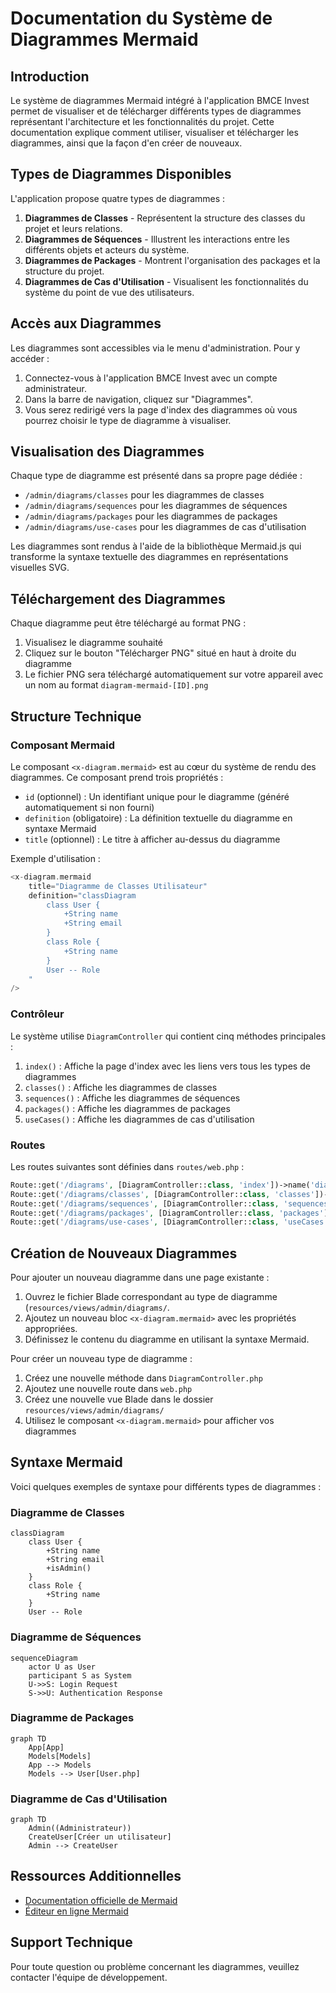 # Documentation du Système de Diagrammes Mermaid

## Introduction

Le système de diagrammes Mermaid intégré à l'application BMCE Invest permet de visualiser et de télécharger différents types de diagrammes représentant l'architecture et les fonctionnalités du projet. Cette documentation explique comment utiliser, visualiser et télécharger les diagrammes, ainsi que la façon d'en créer de nouveaux.

## Types de Diagrammes Disponibles

L'application propose quatre types de diagrammes :

1. **Diagrammes de Classes** - Représentent la structure des classes du projet et leurs relations.
2. **Diagrammes de Séquences** - Illustrent les interactions entre les différents objets et acteurs du système.
3. **Diagrammes de Packages** - Montrent l'organisation des packages et la structure du projet.
4. **Diagrammes de Cas d'Utilisation** - Visualisent les fonctionnalités du système du point de vue des utilisateurs.

## Accès aux Diagrammes

Les diagrammes sont accessibles via le menu d'administration. Pour y accéder :

1. Connectez-vous à l'application BMCE Invest avec un compte administrateur.
2. Dans la barre de navigation, cliquez sur "Diagrammes".
3. Vous serez redirigé vers la page d'index des diagrammes où vous pourrez choisir le type de diagramme à visualiser.

## Visualisation des Diagrammes

Chaque type de diagramme est présenté dans sa propre page dédiée :

- `/admin/diagrams/classes` pour les diagrammes de classes
- `/admin/diagrams/sequences` pour les diagrammes de séquences
- `/admin/diagrams/packages` pour les diagrammes de packages
- `/admin/diagrams/use-cases` pour les diagrammes de cas d'utilisation

Les diagrammes sont rendus à l'aide de la bibliothèque Mermaid.js qui transforme la syntaxe textuelle des diagrammes en représentations visuelles SVG.

## Téléchargement des Diagrammes

Chaque diagramme peut être téléchargé au format PNG :

1. Visualisez le diagramme souhaité
2. Cliquez sur le bouton "Télécharger PNG" situé en haut à droite du diagramme
3. Le fichier PNG sera téléchargé automatiquement sur votre appareil avec un nom au format `diagram-mermaid-[ID].png`

## Structure Technique

### Composant Mermaid

Le composant `<x-diagram.mermaid>` est au cœur du système de rendu des diagrammes. Ce composant prend trois propriétés :

- `id` (optionnel) : Un identifiant unique pour le diagramme (généré automatiquement si non fourni)
- `definition` (obligatoire) : La définition textuelle du diagramme en syntaxe Mermaid
- `title` (optionnel) : Le titre à afficher au-dessus du diagramme

Exemple d'utilisation :

```php
<x-diagram.mermaid 
    title="Diagramme de Classes Utilisateur"
    definition="classDiagram
        class User {
            +String name
            +String email
        }
        class Role {
            +String name
        }
        User -- Role
    "
/>
```

### Contrôleur

Le système utilise `DiagramController` qui contient cinq méthodes principales :

1. `index()` : Affiche la page d'index avec les liens vers tous les types de diagrammes
2. `classes()` : Affiche les diagrammes de classes
3. `sequences()` : Affiche les diagrammes de séquences
4. `packages()` : Affiche les diagrammes de packages
5. `useCases()` : Affiche les diagrammes de cas d'utilisation

### Routes

Les routes suivantes sont définies dans `routes/web.php` :

```php
Route::get('/diagrams', [DiagramController::class, 'index'])->name('diagrams.index');
Route::get('/diagrams/classes', [DiagramController::class, 'classes'])->name('diagrams.classes');
Route::get('/diagrams/sequences', [DiagramController::class, 'sequences'])->name('diagrams.sequences');
Route::get('/diagrams/packages', [DiagramController::class, 'packages'])->name('diagrams.packages');
Route::get('/diagrams/use-cases', [DiagramController::class, 'useCases'])->name('diagrams.use-cases');
```

## Création de Nouveaux Diagrammes

Pour ajouter un nouveau diagramme dans une page existante :

1. Ouvrez le fichier Blade correspondant au type de diagramme (`resources/views/admin/diagrams/`.
2. Ajoutez un nouveau bloc `<x-diagram.mermaid>` avec les propriétés appropriées.
3. Définissez le contenu du diagramme en utilisant la syntaxe Mermaid.

Pour créer un nouveau type de diagramme :

1. Créez une nouvelle méthode dans `DiagramController.php`
2. Ajoutez une nouvelle route dans `web.php`
3. Créez une nouvelle vue Blade dans le dossier `resources/views/admin/diagrams/`
4. Utilisez le composant `<x-diagram.mermaid>` pour afficher vos diagrammes

## Syntaxe Mermaid

Voici quelques exemples de syntaxe pour différents types de diagrammes :

### Diagramme de Classes

```
classDiagram
    class User {
        +String name
        +String email
        +isAdmin()
    }
    class Role {
        +String name
    }
    User -- Role
```

### Diagramme de Séquences

```
sequenceDiagram
    actor U as User
    participant S as System
    U->>S: Login Request
    S->>U: Authentication Response
```

### Diagramme de Packages

```
graph TD
    App[App]
    Models[Models]
    App --> Models
    Models --> User[User.php]
```

### Diagramme de Cas d'Utilisation

```
graph TD
    Admin((Administrateur))
    CreateUser[Créer un utilisateur]
    Admin --> CreateUser
```

## Ressources Additionnelles

- [Documentation officielle de Mermaid](https://mermaid.js.org/intro/)
- [Éditeur en ligne Mermaid](https://mermaid.live/)

## Support Technique

Pour toute question ou problème concernant les diagrammes, veuillez contacter l'équipe de développement.

